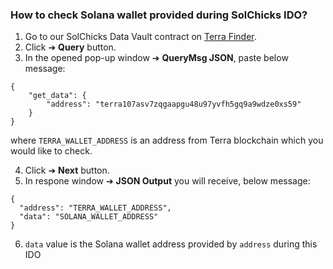 ### How to check Solana wallet provided during SolChicks IDO?
1. Go to our SolChicks Data Vault contract on [Terra Finder](https://finder.terra.money/mainnet/address/terra1tjkra2g2n2twjkr7l4w6tjgaeh0uymesun8cmv).
2. Click ➔ **Query** button.
3. In the opened pop-up window ➔ **QueryMsg JSON**, paste below message:

```
{
    "get_data": { 
        "address": "terra107asv7zqgaapgu48u97yvfh5gq9a9wdze0xs59"
    }
}
```

where `TERRA_WALLET_ADDRESS` is an address from Terra blockchain which you would like to check.

4. Click ➔ **Next** button.
5. In respone window ➔ **JSON Output** you will receive, below message:

```
{
  "address": "TERRA_WALLET_ADDRESS",
  "data": "SOLANA_WALLET_ADDRESS"
}
```

6. `data` value is the Solana wallet address provided by `address` during this IDO
